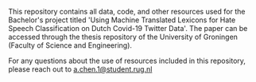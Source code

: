 This repository contains all data, code, and other resources used for the Bachelor's project titled 'Using Machine Translated Lexicons for Hate Speech Classification on Dutch Covid-19 Twitter Data'. The paper can be accessed through the thesis repository of the University of Groningen (Faculty of Science and Engineering).

For any questions about the use of resources included in this repository, please reach out to a.chen.1@student.rug.nl
